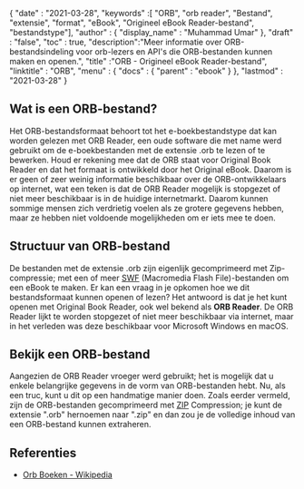 {
  "date" : "2021-03-28",
  "keywords" :[ "ORB", "orb reader", "Bestand", "extensie", "format", "eBook", "Origineel eBook Reader-bestand", "bestandstype"],
  "author" : {
    "display_name" : "Muhammad Umar"
},
  "draft" : "false",
  "toc" : true,
  "description":"Meer informatie over ORB-bestandsindeling voor orb-lezers en API's die ORB-bestanden kunnen maken en openen.",
  "title" :"ORB - Origineel eBook Reader-bestand",
  "linktitle" : "ORB",
  "menu" : {
    "docs" : {
      "parent" : "ebook"
}
},
  "lastmod" : "2021-03-28"
}

## Wat is een ORB-bestand? ##

Het ORB-bestandsformaat behoort tot het e-boekbestandstype dat kan worden gelezen met ORB Reader, een oude software die met name werd gebruikt om de e-boekbestanden met de extensie .orb te lezen of te bewerken. Houd er rekening mee dat de ORB staat voor Original Book Reader en dat het formaat is ontwikkeld door het Original eBook. Daarom is er geen of zeer weinig informatie beschikbaar over de ORB-ontwikkelaars op internet, wat een teken is dat de ORB Reader mogelijk is stopgezet of niet meer beschikbaar is in de huidige internetmarkt. Daarom kunnen sommige mensen zich verdrietig voelen als ze grotere gegevens hebben, maar ze hebben niet voldoende mogelijkheden om er iets mee te doen.

## Structuur van ORB-bestand ##

De bestanden met de extensie .orb zijn eigenlijk gecomprimeerd met Zip-compressie; met een of meer [SWF](/nl/page-description-language/swf/) (Macromedia Flash File)-bestanden om een eBook te maken. Er kan een vraag in je opkomen hoe we dit bestandsformaat kunnen openen of lezen? Het antwoord is dat je het kunt openen met Original Book Reader, ook wel bekend als **ORB Reader**. De ORB Reader lijkt te worden stopgezet of niet meer beschikbaar via internet, maar in het verleden was deze beschikbaar voor Microsoft Windows en macOS.

## Bekijk een ORB-bestand ##

Aangezien de ORB Reader vroeger werd gebruikt; het is mogelijk dat u enkele belangrijke gegevens in de vorm van ORB-bestanden hebt. Nu, als een truc, kunt u dit op een handmatige manier doen. Zoals eerder vermeld, zijn de ORB-bestanden gecomprimeerd met [ZIP](/nl/compression/zip/) Compression; je kunt de extensie ".orb" hernoemen naar ".zip" en dan zou je de volledige inhoud van een ORB-bestand kunnen extraheren.


## Referenties

* [Orb Boeken - Wikipedia](https://en.wikipedia.org/wiki/Orb_Books)


